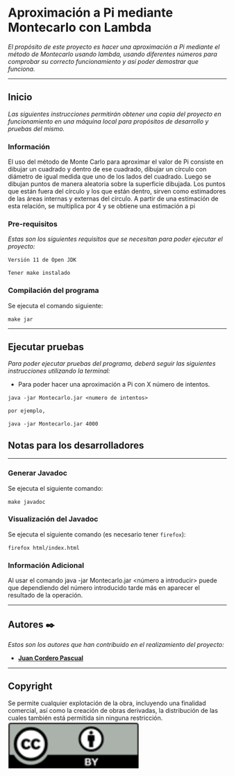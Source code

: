 # Aproximación a Pi mediante Montecarlo con Lambda

_El propósito de este proyecto es hacer una aproximación a Pi mediante el método de Montecarlo usando lambda, usando diferentes números para comprobar su correcto funcionamiento y así poder demostrar que funciona._

---
## Inicio

_Las siguientes instrucciones permitirán obtener una copia del proyecto en funcionamiento en una máquina local para propósitos de desarrollo y pruebas del mismo._

### Información
El uso del método de Monte Carlo para aproximar el valor de Pi consiste en dibujar un cuadrado y
dentro de ese cuadrado, dibujar un círculo con diámetro de igual medida que uno de los lados del
cuadrado. Luego se dibujan puntos de manera aleatoria sobre la superficie dibujada. Los puntos que
están fuera del círculo y los que están dentro, sirven como estimadores de las áreas internas y
externas del círculo.
A partir de una estimación de esta relación, se multiplica por 4 y se obtiene una estimación a pi

### Pre-requisitos

_Estas son los siguientes requisitos que se necesitan para poder ejecutar el proyecto:_

```
Versión 11 de Open JDK 
```
```
Tener make instalado
```

### Compilación del programa

Se ejecuta el comando siguiente:

```
make jar 
```
---
## Ejecutar pruebas

_Para poder ejecutar pruebas del programa, deberá seguir las siguientes instrucciones utilizando la terminal:_

- Para poder hacer una aproximación a Pi con X número de intentos.
```
java -jar Montecarlo.jar <numero de intentos>
```
```
por ejemplo,
```
```
java -jar Montecarlo.jar 4000
```

## Notas para los desarrolladores

---
### Generar Javadoc
Se ejecuta el siguiente comando:
```
make javadoc
```

### Visualización del Javadoc
Se ejecuta el siguiente comando (es necesario tener `firefox`):
```
firefox html/index.html
```
### Información Adicional
Al usar el comando java -jar Montecarlo.jar <número a introducir> puede que dependiendo del número introducido tarde más en aparecer el resultado de la operación.

---
## Autores ✒️

_Estos son los autores que han contribuido en el realizamiento del proyecto:_

* **[Juan Cordero Pascual](https://github.com/Jcorderop02)**
---
## Copyright
Se permite cualquier explotación de la obra, incluyendo una
finalidad comercial, así como la creación de obras derivadas, la distribución de las cuales también está permitida sin ninguna restricción.
![Copyright.png](imagenes/Copyright.png)

